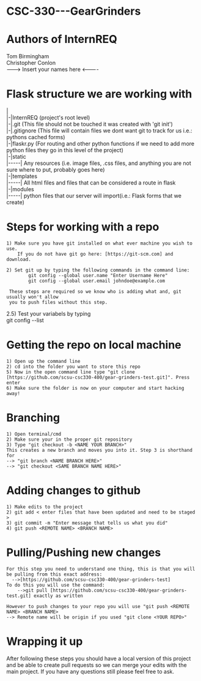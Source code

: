# CSC-330---GearGrinders
# Authors of InternREQ  
  Tom Birmingham    
  Christopher Conlon    
    ---> Insert your names here <----

    
  # Flask structure we are working with

  |  
  |-|InternREQ (project's root level)  
  |-|.git (This file should not be touched it was created with 'git init')  
  |-|.gitignore (This file will contain files we dont want git to track for us i.e.: pythons cached forms)  
  |-|flaskr.py (For routing and other python functions if we need to add more python files they go in this level of the project)  
  |-|static  
  |-----| Any resources (i.e. image files, .css files, and anything you are not sure where to put, probably goes here)   
  |-|templates  
  |-----| All html files and files that can be considered a route in flask  
  |-|modules  
  |-----| python files that our server will import(i.e.: Flask forms that we create)  
  
  # Steps for working with a repo  
    
    1) Make sure you have git installed on what ever machine you wish to use. 
        If you do not have git go here: [https://git-scm.com] and download.  

    2) Set git up by typing the following commands in the command line:   
            git config --global user.name "Enter Username Here"  
            git config --global user.email johndoe@example.com  

     These steps are required so we know who is adding what and, git usually won't allow 
     you to push files without this step.  
       
  2.5) Test your variabels by typing  
            git config --list  
    
# Getting the repo on local machine  
    1) Open up the command line  
    2) cd into the folder you want to store this repo 
    5) Now in the open command line type "git clone [https://github.com/scsu-csc330-400/gear-grinders-test.git]". Press enter  
    6) Make sure the folder is now on your computer and start hacking away!  
      
  # Branching  
    1) Open terminal/cmd  
    2) Make sure your in the proper git repository  
    3) Type "git checkout -b <NAME YOUR BRANCH>"  
    This creates a new branch and moves you into it. Step 3 is shorthand for
    --> "git branch <NAME BRANCH HERE>"
    --> "git checkout <SAME BRANCH NAME HERE>"

  # Adding changes to github  
    1) Make edits to the project  
    2) git add < enter files that have been updated and need to be staged >  
    3) git commit -m "Enter message that tells us what you did"  
    4) git push <REMOTE NAME> <BRANCH NAME>   
  
  # Pulling/Pushing new changes  
    For this step you need to understand one thing, this is that you will be pulling from this exact address:  
      -->[https://github.com/scsu-csc330-400/gear-grinders-test]  
    To do this you will use the command: 
        -->git pull [https://github.com/scsu-csc330-400/gear-grinders-test.git] exactly as written  
      
    However to push changes to your repo you will use "git push <REMOTE NAME> <BRANCH NAME>  
    --> Remote name will be origin if you used "git clone <YOUR REPO>"  
      
# Wrapping it up  
  After following these steps you should have a local version of this project and be able to create pull requests so we can merge your edits with the main project. If you have any questions still please feel free to ask.  
